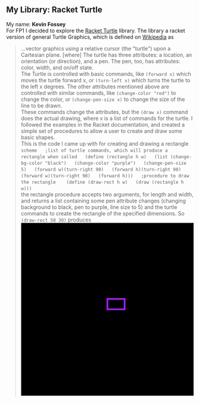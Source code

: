 ## My Library: Racket Turtle
My name: **Kevin Fossey**  
	For FP1 I decided to explore the [Racket Turtle](https://docs.racket-lang.org/racket_turtle/index.html) library. The library a racket version of general Turtle Graphics, which is defined on [Wikipedia](https://en.wikipedia.org/wiki/Turtle_graphics) as   
>...vector graphics using a relative cursor (the "turtle") upon a Cartesian plane. [where] The turtle has three attributes: a location, an orientation (or direction), and a pen. The pen, too, has attributes: color, width, and on/off state.  
	The Turtle is controlled with basic commands, like `(forward x)` which moves the turtle forward x, or `(turn-left x)` which turns the turtle to the left x degrees. The other attributes mentioned above are controlled with similar commands, like `(change-color "red")` to change the color, or `(change-pen-size x)` to change the size of the line to be drawn.  
	These commands change the attributes, but the `(draw x)` command does the actual drawing, where x is a list of commands for the turtle. I followed the examples in the Racket documentation, and created a simple set of procedures to allow a user to create and draw some basic shapes.  
	This is the code I came up with for creating and drawing a rectangle  
	```scheme  
		;list of turtle commands, which will produce a rectangle when called  
		(define (rectangle h w)  
		  (list (change-bg-color "black")  
				(change-color "purple")  
				(change-pen-size 5)  
				(forward w)(turn-right 90)  
				(forward h)(turn-right 90)  
				(forward w)(turn-right 90)  
				(forward h)))  
		;procedure to draw the rectangle   
		(define (draw-rect h w)  
		  (draw (rectangle h w)))  
    ```  
    the rectangle procedure accepts two arguments, for length and width, and returns a list containing some pen attribute changes (changing background to black, pen to purple, line size to 5) and the turtle commands to create the rectangle of the specified dimensions. 
	So `(draw-rect 50 30)` produces  
	![Turtle Rectangle](/rect.png?raw=true "Trutle Rectangle")

